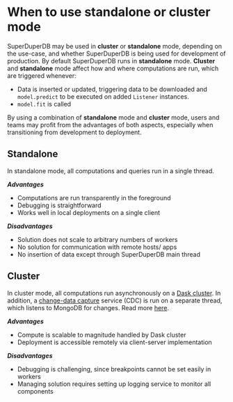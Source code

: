 # When to use standalone or cluster mode

SuperDuperDB may be used in **cluster** or **standalone** mode, depending on the use-case, and whether SuperDuperDB is being used for development of production. By default SuperDuperDB runs in **standalone** mode.
**Cluster** and **standalone** mode affect how and where computations are run, which are triggered whenever:

- Data is inserted or updated, triggering data to be downloaded and `model.predict` to be executed on added `Listener` instances.
- `model.fit` is called

By using a combination of **standalone** mode and **cluster** mode, users and teams may profit from the advantages of both aspects, especially when transitioning from development to deployment.

## Standalone

In standalone mode, all computations and queries run in a single thread. 

***Advantages***

- Computations are run transparently in the foreground
- Debugging is straightforward
- Works well in local deployments on a single client

***Disadvantages***

- Solution does not scale to arbitrary numbers of workers
- No solution for communication with remote hosts/ apps
- No insertion of data except through SuperDuperDB main thread

## Cluster

In cluster mode, all computations run asynchronously on a [Dask cluster](jobs). In addition, 
a [change-data capture](CDC) service (CDC) is run on a separate thread, which listens to MongoDB for changes.
Read more [here](clustersection).

***Advantages***

- Compute is scalable to magnitude handled by Dask cluster
- Deployment is accessible remotely via client-server implementation

***Disadvantages***

- Debugging is challenging, since breakpoints cannot be set easily in workers
- Managing solution requires setting up logging service to monitor all components


